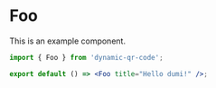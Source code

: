 # Foo

This is an example component.

```jsx
import { Foo } from 'dynamic-qr-code';

export default () => <Foo title="Hello dumi!" />;
```
